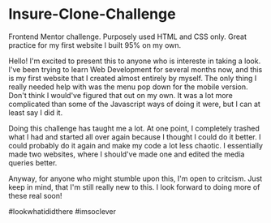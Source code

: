 # Insure-Clone-Challenge
Frontend Mentor challenge.  Purposely used HTML and CSS only.  Great practice for my first website I built 95% on my own.


Hello!  I'm excited to present this to anyone who is intereste in taking a look.  I've been trying to learn Web Development
for several months now, and this is my first website that I created almost entirely by myself.  The only thing I really needed
help with was the menu pop down for the mobile version.  Don't think I would've figured that out on my own.  It was a lot more
complicated than some of the Javascript ways of doing it were, but I can at least say I did it.

Doing this challenge has taught me a lot.  At one point, I completely trashed what I had and started all over again because I 
thought I could do it better.  I could probably do it again and make my code a lot less chaotic.  I essentially made two
websites, where I should've made one and edited the media queries better.

Anyway, for anyone who might stumble upon this, I'm open to critcism.  Just keep in mind, that I'm still really new to this.
I look forward to doing more of these real soon!

</end>  #lookwhatididthere #imsoclever
